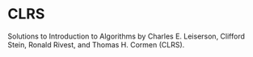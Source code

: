 # CLRS
Solutions to Introduction to Algorithms by Charles E. Leiserson, Clifford Stein, Ronald Rivest, and Thomas H. Cormen (CLRS).
